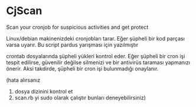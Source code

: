 # CjScan
Scan your cronjob for suspicious activities and get protect

Linux/debian makinenizdeki cronjobları tarar. Eğer şüpheli bir kod parçası varsa uyarır.
Bu script pardus yarışması için yazılmıştır

crontab dosyalarında şüpheli yükleri kontrol eder. Eğer şüpheli bir cron işi tespit edilirse, güvenilir değilse silmenizi ve bir antivirüs taraması yapmanızı önerir. Aksi takdirde, şüpheli bir cron işi bulunmadığı onaylanır.

(hata alırsanız 
  1. dosya dizinini kontrol et
  2. scan.rb yi sudo olarak çalıştır
bunları deneyebilirsiniz)
